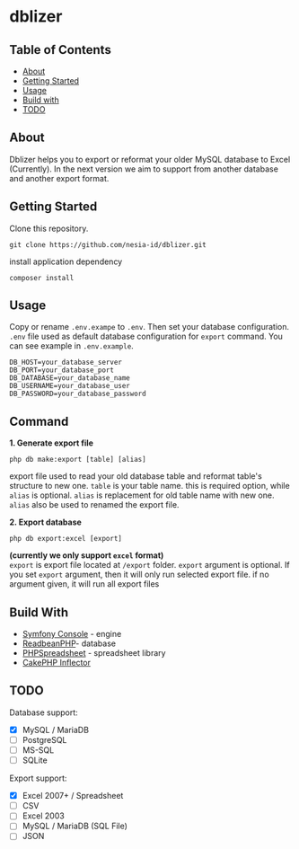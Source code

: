 # dblizer

## Table of Contents

- [About](#about)
- [Getting Started](#getting_started)
- [Usage](#usage)
- [Build with](#build-with)
- [TODO](#todo)


## About <a name = "about"></a>

Dblizer helps you to export or reformat your older MySQL database to Excel (Currently). In the next version we aim to support from another database and another export format.

## Getting Started <a name = "getting_started"></a>

Clone this repository.

```
git clone https://github.com/nesia-id/dblizer.git
```
install application dependency
```
composer install
```
## Usage <a name = "usage"></a>

Copy or rename ``.env.exampe`` to ``.env``. Then set your database configuration. ``.env`` file used as default database configuration for `export` command. You can see example in `.env.example`.
```
DB_HOST=your_database_server
DB_PORT=your_database_port
DB_DATABASE=your_database_name
DB_USERNAME=your_database_user
DB_PASSWORD=your_database_password
```
## Command
**1. Generate export file**
```
php db make:export [table] [alias]
```
export file used to read your old database table and reformat table's structure to new one. `table` is your table name. this is required option, while `alias` is optional. `alias` is replacement for old table name with new one. `alias` also be used to renamed the export file. 

**2. Export database**
```
php db export:excel [export]
```
**(currently we only support ``excel`` format)**
<br>
`export` is export file located at `/export` folder. `export` argument is optional. If you set `export` argument, then it will only run selected export file. if no argument given, it will run all export files

## Build With <a name = "build-with" ></a>

- [Symfony Console](https://symfony.com/doc/current/components/console.html) - engine
- [ReadbeanPHP](https://www.redbeanphp.com)- database
- [PHPSpreadsheet](https://github.com/PHPOffice/PhpSpreadsheet) - spreadsheet library
- [CakePHP Inflector](https://inflector.cakephp.org/) 

## TODO <a name = "todo" ></a>

Database support:

- [x] MySQL / MariaDB
- [ ] PostgreSQL
- [ ] MS-SQL
- [ ] SQLite

Export support:

- [x] Excel 2007+ / Spreadsheet
- [ ] CSV
- [ ] Excel 2003
- [ ] MySQL / MariaDB (SQL File)
- [ ] JSON